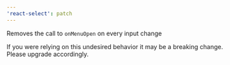 ```yaml
---
'react-select': patch
---
```


Removes the call to `onMenuOpen` on every input change

If you were relying on this undesired behavior it may be a breaking change.
Please upgrade accordingly.
